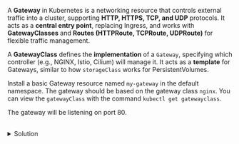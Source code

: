 A **Gateway** in Kubernetes is a networking resource that controls external traffic into a cluster, supporting **HTTP, HTTPS, TCP, and UDP** protocols. It acts as a **central entry point**, replacing Ingress, and works with **GatewayClasses** and **Routes (HTTPRoute, TCPRoute, UDPRoute)** for flexible traffic management.

A **GatewayClass** defines the **implementation** of a `Gateway`, specifying which controller (e.g., NGINX, Istio, Cilium) will manage it. It acts as a **template** for Gateways, similar to how `storageClass` works for PersistentVolumes.

Install a basic Gateway resource named `my-gateway` in the default namespace. The gateway should be based on the gateway class `nginx`. You can view the `gatewayClass` with the command `kubectl get gatewayclass`.

The gateway will be listening on port 80.

<br>
<details><summary>Solution</summary>
<br>

```bash
# Deploy a basic Gateway that allows access to port 80 into the cluster
cat <<EOF | kubectl apply -f -
apiVersion: gateway.networking.k8s.io/v1
kind: Gateway
metadata:
 name: my-gateway
 namespace: default
spec:
 gatewayClassName: nginx
 listeners:
 - name: http
   protocol: HTTP
   port: 80
EOF
```{{exec}}

```bash
# check if the Gateway has been created
kubectl get gateway
```{{exec}}

</details>